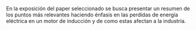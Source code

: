 En la exposición del paper seleccionado se busca presentar un resumen de los puntos más relevantes haciendo énfasis en las perdidas de energía eléctrica en un motor de inducción y de como estas afectan a la industria. 
